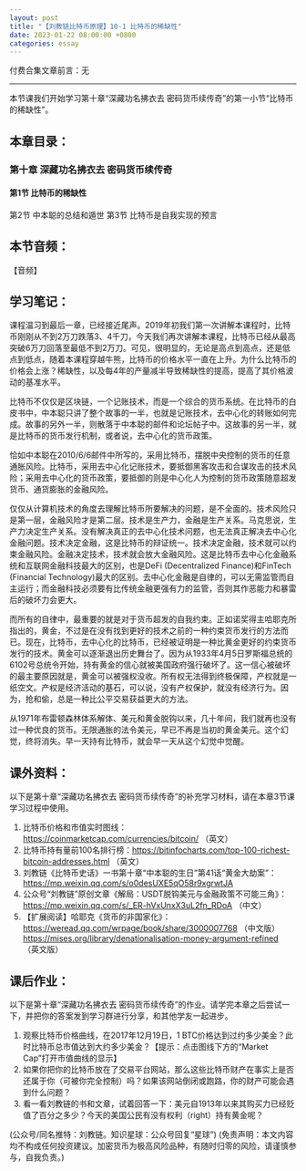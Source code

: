 ```yaml
---
layout: post
title: "【刘教链比特币原理】10-1 比特币的稀缺性"
date: 2023-01-22 08:00:00 +0800
categories: essay
---
```


付费合集文章前言：无

---

本节课我们开始学习第十章“深藏功名拂衣去 密码货币续传奇”的第一小节“比特币的稀缺性”。

## 本章目录：

### 第十章 深藏功名拂衣去 密码货币续传奇
#### 第1节 比特币的稀缺性
第2节 中本聪的总结和遁世
第3节 比特币是自我实现的预言

## 本节音频：

【音频】

## 学习笔记：

课程温习到最后一章，已经接近尾声。2019年初我们第一次讲解本课程时，比特币刚刚从不到2万刀跌落3、4千刀，今天我们再次讲解本课程，比特币已经从最高突破6万刀回落至最低不到2万刀。可见，很明显的，无论是高点到高点，还是低点到低点，随着本课程穿越牛熊，比特币的价格水平一直在上升。为什么比特币的价格会上涨？稀缺性，以及每4年的产量减半导致稀缺性的提高，提高了其价格波动的基准水平。

比特币不仅仅是区块链，一个记账技术，而是一个综合的货币系统。在比特币的白皮书中，中本聪只讲了整个故事的一半，也就是记账技术，去中心化的转账如何完成。故事的另外一半，则散落于中本聪的邮件和论坛帖子中。这故事的另一半，就是比特币的货币发行机制，或者说，去中心化的货币政策。

恰如中本聪在2010/6/6邮件中所写的，采用比特币，摆脱中央控制的货币的任意通胀风险。比特币，采用去中心化记账技术，要抵御黑客攻击和合谋攻击的技术风险；采用去中心化的货币政策，要抵御的则是中心化人为控制的货币政策随意超发货币、通货膨胀的金融风险。

仅仅从计算机技术的角度去理解比特币所要解决的问题，是不全面的。技术风险只是第一层，金融风险才是第二层。技术是生产力，金融是生产关系。马克思说，生产力决定生产关系。没有解决真正的去中心化技术问题，也无法真正解决去中心化金融问题。技术决定金融，这是比特币的辩证统一。技术决定金融，技术就可以约束金融风险。金融决定技术，技术就会放大金融风险。这是比特币去中心化金融系统和互联网金融科技最大的区别，也是DeFi (Decentralized Finance)和FinTech (Financial Technology)最大的区别。去中心化金融是自律的，可以无需监管而自主运行；而金融科技必须要有比传统金融更强有力的监管，否则其作恶能力和暴雷后的破坏力会更大。

而所有的自律中，最重要的就是对于货币超发的自我约束。正如诺奖得主哈耶克所指出的，黄金，不过是在没有找到更好的技术之前的一种约束货币发行的方法而已。现在，比特币，去中心化的比特币，已经被证明是一种比黄金更好的约束货币发行的技术。黄金可以逐渐退出历史舞台了。因为从1933年4月5日罗斯福总统的6102号总统令开始，持有黄金的信心就被美国政府强行破坏了。这一信心被破坏的最主要原因就是，黄金可以被强权没收。所有权无法得到终极保障，产权就是一纸空文。产权是经济活动的基石，可以说，没有产权保护，就没有经济行为。因为，抢和偷，总是一种比公平交易获益更大的方法。

从1971年布雷顿森林体系解体、美元和黄金脱钩以来，几十年间，我们就再也没有过一种优良的货币。无限通胀的法令美元，早已不再是当初的黄金美元。这个幻觉，终将消失。早一天持有比特币，就会早一天从这个幻觉中觉醒。

## 课外资料：

以下是第十章“深藏功名拂衣去 密码货币续传奇”的补充学习材料，请在本章3节课学习过程中使用。

1. 比特币价格和市值实时图线：https://coinmarketcap.com/currencies/bitcoin/ （英文）
2. 比特币持有量前100名排行榜：https://bitinfocharts.com/top-100-richest-bitcoin-addresses.html （英文）
3. 刘教链《比特币史话》一书第十章“中本聪的生日”第41话“黄金大劫案”：
https://mp.weixin.qq.com/s/o0desUXE5qO58r9xgrwtJA
4. 公众号“刘教链”原创文章《解局：USDT脱钩美元与金融政策不可能三角》：
https://mp.weixin.qq.com/s/_ER-hVxUnxX3uL2fn_RDoA （中文）
5. 【扩展阅读】哈耶克《货币的非国家化》：
https://weread.qq.com/wrpage/book/share/3000007768 （中文版）
https://mises.org/library/denationalisation-money-argument-refined （英文版）

## 课后作业：

以下是第十章“深藏功名拂衣去 密码货币续传奇”的作业。请学完本章之后尝试一下，并把你的答案发到学习群进行分享，和其他学友一起进步。

1. 观察比特币价格曲线，在2017年12月19日，1 BTC价格达到过约多少美金？此时比特币总市值达到大约多少美金？【提示：点击图线下方的“Market Cap”打开市值曲线的显示】
2. 如果你把你的比特币放在了交易平台网站，那么这些比特币财产在事实上是否还属于你（可被你完全控制）吗？如果该网站倒闭或跑路，你的财产可能会遇到什么问题？
3. 看一看刘教链的书和文章，试着回答一下：美元自1913年以来其购买力已经贬值了百分之多少？今天的美国公民有没有权利（right）持有黄金呢？


(公众号/同名推特：刘教链。知识星球：公众号回复“星球”)
(免责声明：本文内容均不构成任何投资建议。加密货币为极高风险品种，有随时归零的风险，请谨慎参与，自我负责。)
